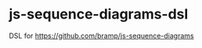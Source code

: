 js-sequence-diagrams-dsl
========================

DSL for https://github.com/bramp/js-sequence-diagrams
